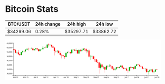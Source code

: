 # Bitcoin Stats

BTC/USDT|24h change|24h high|24h low|
|---|---|---|---|
|$34269.06|0.28%|$35297.71|$33862.72|

<img src="./chart.svg">
